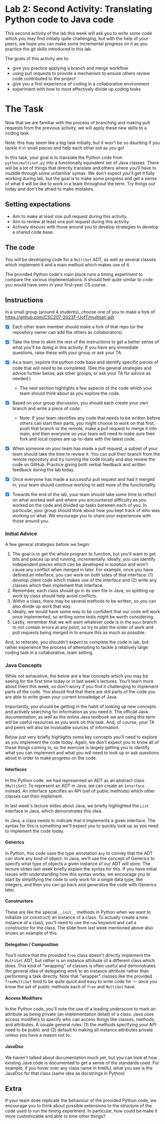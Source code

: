 # Lab 2: Second Activity: Translating Python code to Java code

This second activity of the lab this week will ask you to write some code which you may
find initially quite challenging, but with the help of your peers, we hope you can make
some incremental progress on it as you practice the git skills introduced in this lab.

The goals of this activity are to:
- give you practice applying a branch and merge workflow
- using pull requests to provide a mechanism to ensure others review code contributed
  to the project
- give you a first experience of coding in a collaborative environment
- experiment with how to most effectively divide up coding tasks

# The Task

Now that we are familiar with the process of branching and making pull requests from the
previous activity, we will apply these new skills to a coding task.

Note: this may seem like a big task initially, but it won't be so daunting if you tackle it
in small pieces and help each other out as you go!

In this task, your goal is to translate the Python code from `python/multiset.py` into a
functionally equivalent set of Java classes. There will be a lot of things that directly
translate and others where you'll have to muddle through some unfamiliar syntax. We don't
expect you'll get it fully working during lab, but the goal is to make some progress and
get a sense of what it will be like to work in a team throughout the term. Try things out
today and don't be afraid to make mistakes.

## Setting expectations
- Aim to make at least one pull request during this activity.
- Aim to review at least one pull request during this activity.
- Actively discuss with those around you to develop strategies to develop a shared code base.

## The code

You will be developing code for a `MultiSet` ADT, as well as several classes which implement it and
a main method which makes use of it.

The provided Python code's main block runs a timing experiment to compare the various implementations.
It should feel quite similar to code you would have seen in your first-year CS course.

## Instructions

In a small group (around 4 students), choose one of you to make a fork of
https://github.com/CSC207-2023F-UofT/multiset-adt 

- [X] Each other team member should make a fork of that repo (or the repository owner can add the others
  as collaborators).

- [X] Take the time to skim the rest of the instructions to get a better sense of what you'll be doing
  in this activity. If you have any immediate questions, raise these with your group or ask your TA.

- [X] As a team, explore the python code base and identify specific pieces of code that will need to
  be completed. (See the general strategies and advice further below, ask other groups, or
  ask your TA for advice as needed.)
    - The next section highlights a few aspects of the code which your team should think about as you
      explore the code.

- [X] Based on your group discussion, you should each create your own branch and write a piece of code.
  - Note: If your team identifies any code that needs to be written before others can start their parts,
  you might choose to work on that first, push that branch to the remote, make a pull request to merge it
  into main, and then everyone on your team will need to make sure their fork and local copies are
  up-to-date with the latest code.

- [X] When someone on your team has made a pull request, a subset of your team should take the time
  to review it. You can pull their branch from the remote repository and try running the code locally
  and also review the code on GitHub. Practice giving both verbal feedback and written feedback
  during the lab today.

- [X] Once everyone has made a successful pull request and had it merged in, your team should continue
  working to add more of the functionality.

- [X] Towards the end of the lab, your team should take some time to reflect on what worked well
  and where you encountered difficulty as you worked on the code and divided up tasks between each
  of you. In particular, your group should think about how you kept track of who was working
  on what. We encourage you to share your experiences with those around you.

### Initial Advice
A few general strategies before we begin:

1. The goal is to get the whole program to function, but you'll want to get bits and pieces up and
   running, incrementally. Ideally, you can identify independent pieces which can be developed in isolation
   and won't cause any conflict when merged in later. For example, once you have defined an interface, you
   can work on both sides of that interface: (1) develop client code which makes use of the interface and
   (2) write any classes which then implement that interface.
2. Remember, each class should go in its own file in Java, so splitting up work by class should help
   avoid conflicts.
3. Within a class, there may be several methods to be written, so you can also divide up work that way.
4. Ideally, we would have some way to be confident that our code will work once implemented, so writing
   some tests might be worth considering.
5. Lastly, remember that we will want whatever code is in the `main` branch to not contain errors at any point,
   so try to plan the order of work and pull requests being merged in to ensure this as much as possible.

And, to reiterate, you shouldn't expect to complete the code in lab, but rather experience the process
of attempting to tackle a relatively large coding task in a collaborative, team setting.

### Java Concepts

While not exhaustive, the below are a few concepts which you may be seeing for the first time today
or in last week's lectures. You'll learn more about them this week, so don't worry if you find it
challenging to implement parts of the code. You should find that there are still parts of the code
you are able to write given your current knowledge of Java.

Importantly, you should be getting in the habit of looking up new concepts and actively searching
for information as you need it. The official Java documentation, as well as the online Java textbook
we are using this term will be useful resources as you work on this task. And, of course, your TA and
peers will also be invaluable sources of information.

Below just very briefly highlights some key concepts you'll need to explore as you implement the code
today. Again, we don't expect you to know all of these things coming in, so the exercise is largely
getting you to identify what you can implement and what you will need to look up or ask questions about
in order to make progress on the code.

#### Interfaces

In the Python code, we had represented an ADT as an abstract class (`MultiSet`). To represent an ADT in Java,
we can create an `Interface` instead. An interface specifies an API (set of public methods) which
other classes can then implement.

In last week's lecture slides about Java, we briefly highlighted the `List` interface in Java, which demonstrates this idea.

In Java, a class needs to indicate that it implements a given interface. The syntax for this is something
we'll expect you to quickly look up as you need to implement the code today.

#### Generics

In Python, this code uses the type annotation `Any` to convey that the ADT can store any kind of object.
In Java, we'll use the concept of Generics to specify what type of objects a given instance of our ADT
will store. The lecture slides last week briefly explain the syntax for this. If you have initial
issues with understanding how this syntax works, we encourage you to start by simplifying the code to
only work for a single data type, like integers, and then you can go back and generalize the code with
Generics later.

#### Constructors

These are like the special `__init__` methods in Python when we want to initialize (or construct) an
instance of a class. To actually create a new instance of a class, you'll need to use the `new` keyword
and call a constructor for the class. The slide from last week mentioned above also shows an example of this.

#### Delegation / Composition

You'll notice that the provided `Tree` class doesn't directly implement the `MultiSet` ADT, but rather
is an instance attribute of a different class which does. This kind of "wrapping" of classes is often
useful and demonstrates the general idea of delegating work to an instance attribute rather than
performing a task directly. Note that "wrapper" classes like the provided `TreeMultiSet` tend to be
quite quick and easy to write code for — once you know the set of public methods each of `Tree` and
`MultiSet` have.

#### Access Modifiers

In the Python code, you'll note the use of a leading underscore to mark an attribute as being private
(an implementation detail) of a class. Java uses access modifiers to specify who can access things like
classes, methods, and attributes. A couple general rules: (1) the methods specifying your API need to be
public and (2) default to making all instance attributes private unless you have a reason not to.

#### JavaDoc

We haven't talked about documentation much yet, but you can look at how existing Java code is
documented to get a sense of the standards used. For example, if you hover over any class name
in IntelliJ, what you see is the JavaDoc for that class (same idea as docstrings in Python)

## Extra

If your team does replicate the behaviour of the provided Python code, we encourage
you to think about possible extensions to the structure of the code used to run
the timing experiment. In particular, how could be make it more customizable and
able to time other things?